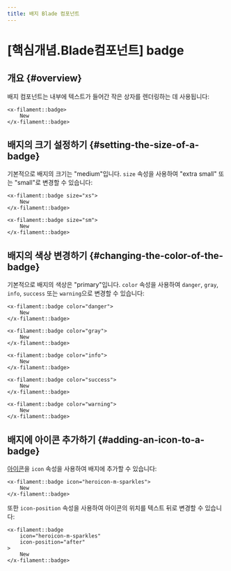 ```yaml
---
title: 배지 Blade 컴포넌트
---
```

# [핵심개념.Blade컴포넌트] badge
## 개요 {#overview}

배지 컴포넌트는 내부에 텍스트가 들어간 작은 상자를 렌더링하는 데 사용됩니다:

```blade
<x-filament::badge>
    New
</x-filament::badge>
```

## 배지의 크기 설정하기 {#setting-the-size-of-a-badge}

기본적으로 배지의 크기는 "medium"입니다. `size` 속성을 사용하여 "extra small" 또는 "small"로 변경할 수 있습니다:

```blade
<x-filament::badge size="xs">
    New
</x-filament::badge>

<x-filament::badge size="sm">
    New
</x-filament::badge>
```

## 배지의 색상 변경하기 {#changing-the-color-of-the-badge}

기본적으로 배지의 색상은 "primary"입니다. `color` 속성을 사용하여 `danger`, `gray`, `info`, `success` 또는 `warning`으로 변경할 수 있습니다:

```blade
<x-filament::badge color="danger">
    New
</x-filament::badge>

<x-filament::badge color="gray">
    New
</x-filament::badge>

<x-filament::badge color="info">
    New
</x-filament::badge>

<x-filament::badge color="success">
    New
</x-filament::badge>

<x-filament::badge color="warning">
    New
</x-filament::badge>
```

## 배지에 아이콘 추가하기 {#adding-an-icon-to-a-badge}

[아이콘](https://blade-ui-kit.com/blade-icons?set=1#search)을 `icon` 속성을 사용하여 배지에 추가할 수 있습니다:

```blade
<x-filament::badge icon="heroicon-m-sparkles">
    New
</x-filament::badge>
```

또한 `icon-position` 속성을 사용하여 아이콘의 위치를 텍스트 뒤로 변경할 수 있습니다:

```blade
<x-filament::badge
    icon="heroicon-m-sparkles"
    icon-position="after"
>
    New
</x-filament::badge>
```
